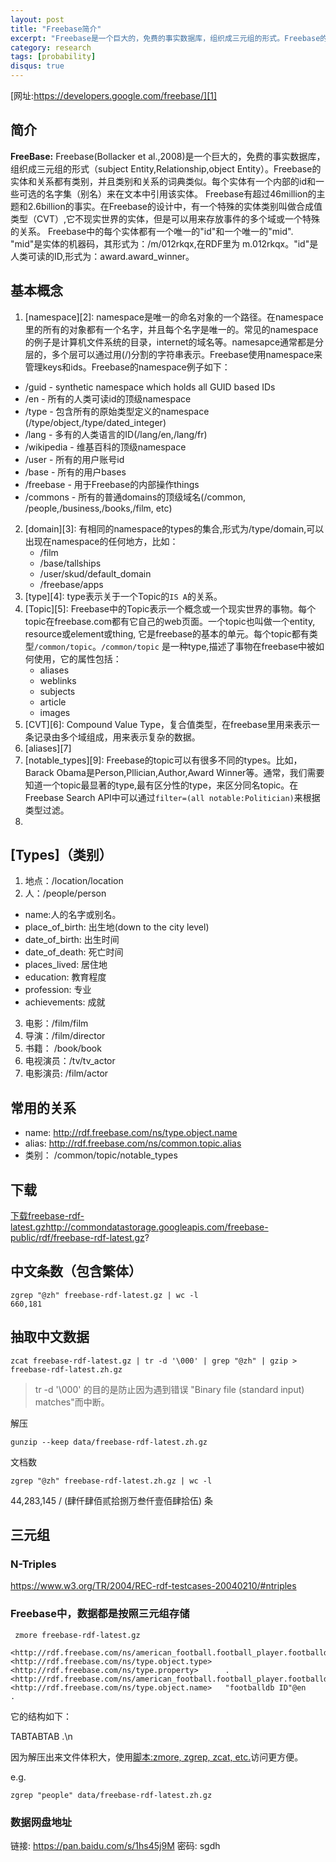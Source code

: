 ```yaml
---
layout: post
title: "Freebase简介"
excerpt: "Freebase是一个巨大的，免费的事实数据库，组织成三元组的形式。Freebase的实体和关系都有类别，并且类别和关系的词典类似。每个实体有一个内部的id和一些可选的名字集来在文本中引用该实体。"
category: research
tags: [probability]
disqus: true
---
```


[网址:https://developers.google.com/freebase/][1]

## 简介
__FreeBase:__ Freebase(Bollacker et al.,2008)是一个巨大的，免费的事实数据库，组织成三元组的形式（subject Entity,Relationship,object Entity）。Freebase的实体和关系都有类别，并且类别和关系的词典类似。每个实体有一个内部的id和一些可选的名字集（别名）来在文本中引用该实体。
Freebase有超过46million的主题和2.6billion的事实。在Freebase的设计中，有一个特殊的实体类别叫做合成值类型（CVT）,它不现实世界的实体，但是可以用来存放事件的多个域或一个特殊的关系。
Freebase中的每个实体都有一个唯一的"id"和一个唯一的"mid". "mid"是实体的机器码，其形式为：/m/012rkqx,在RDF里为 m.012rkqx。"id"是人类可读的ID,形式为：award.award_winner。 

## 基本概念
1. [namespace][2]: namespace是唯一的命名对象的一个路径。在namespace里的所有的对象都有一个名字，并且每个名字是唯一的。常见的namespace的例子是计算机文件系统的目录，internet的域名等。namesapce通常都是分层的，多个层可以通过用(/)分割的字符串表示。Freebase使用namespace来管理keys和ids。Freebase的namespace例子如下：
  * /guid - synthetic namespace which holds all GUID based IDs 
  * /en - 所有的人类可读id的顶级namespace
  * /type - 包含所有的原始类型定义的namespace (/type/object,/type/dated_integer)
  * /lang - 多有的人类语言的ID(/lang/en,/lang/fr)
  * /wikipedia - 维基百科的顶级namespace
  * /user - 所有的用户账号id
  * /base - 所有的用户bases
  * /freebase - 用于Freebase的内部操作things
  * /commons - 所有的普通domains的顶级域名(/common, /people,/business,/books,/film, etc)
2. [domain][3]: 有相同的namespace的types的集合,形式为/type/domain,可以出现在namespace的任何地方，比如：
    * /film
    * /base/tallships
    * /user/skud/default_domain
    * /freebase/apps
3. [type][4]: type表示关于一个Topic的`IS A`的关系。
4. [Topic][5]: Freebase中的Topic表示一个概念或一个现实世界的事物。每个topic在freebase.com都有它自己的web页面。一个topic也叫做一个entity, resource或element或thing, 它是freebase的基本的单元。每个topic都有类型`/common/topic`。`/common/topic` 是一种type,描述了事物在freebase中被如何使用，它的属性包括：
    * aliases
    * weblinks
    * subjects
    * article
    * images
5. [CVT][6]: Compound Value Type，复合值类型，在freebase里用来表示一条记录由多个域组成，用来表示复杂的数据。
6. [aliases][7]
7. [notable_types][9]: Freebase的topic可以有很多不同的types。比如，Barack Obama是Person,Pllician,Author,Award Winner等。通常，我们需要知道一个topic最显著的type,最有区分性的type，来区分同名topic。在Freebase Search API中可以通过`filter=(all notable:Politician)`来根据类型过滤。
8. 

## [Types]（类别）
1. 地点：/location/location
2. 人：/people/person
  * name:人的名字或别名。
  * place_of_birth: 出生地(down to the city level)
  * date_of_birth: 出生时间
  * date_of_death: 死亡时间
  * places_lived: 居住地
  * education: 教育程度
  * profession: 专业
  * achievements: 成就
3. 电影：/film/film
4. 导演：/film/director
5. 书籍：  /book/book  
6. 电视演员：/tv/tv_actor
7. 电影演员: /film/actor

## 常用的关系

* name: <http://rdf.freebase.com/ns/type.object.name>
* alias: <http://rdf.freebase.com/ns/common.topic.alias>
* 类别： /common/topic/notable_types

## 下载

[下载freebase-rdf-latest.gz]()http://commondatastorage.googleapis.com/freebase-public/rdf/freebase-rdf-latest.gz?

## 中文条数（包含繁体）

```
zgrep "@zh" freebase-rdf-latest.gz | wc -l
660,181
```

## 抽取中文数据

```
zcat freebase-rdf-latest.gz | tr -d '\000' | grep "@zh" | gzip > freebase-rdf-latest.zh.gz
```

> tr -d '\000' 的目的是防止因为遇到错误 "Binary file (standard input) matches"而中断。

解压
```
gunzip --keep data/freebase-rdf-latest.zh.gz
```

文档数
```
zgrep "@zh" freebase-rdf-latest.zh.gz | wc -l
```

44,283,145 / (肆仟肆佰贰拾捌万叁仟壹佰肆拾伍) 条

## 三元组 

### N-Triples
https://www.w3.org/TR/2004/REC-rdf-testcases-20040210/#ntriples

### Freebase中，数据都是按照三元组存储
```
 zmore freebase-rdf-latest.gz

<http://rdf.freebase.com/ns/american_football.football_player.footballdb_id>    <http://rdf.freebase.com/ns/type.object.type>   <http://rdf.freebase.com/ns/type.property>      .
<http://rdf.freebase.com/ns/american_football.football_player.footballdb_id>    <http://rdf.freebase.com/ns/type.object.name>   "footballdb ID"@en      .
```

它的结构如下：

<subject>TAB<predict>TAB<object>TAB .\n

因为解压出来文件体积大，使用[脚本:zmore, zgrep, zcat, etc.](https://github.com/nchah/freebase-triples#scripts)访问更方便。

e.g.
```
zgrep "people" data/freebase-rdf-latest.zh.gz
```

### 数据网盘地址
链接: https://pan.baidu.com/s/1hs45j9M 密码: sgdh